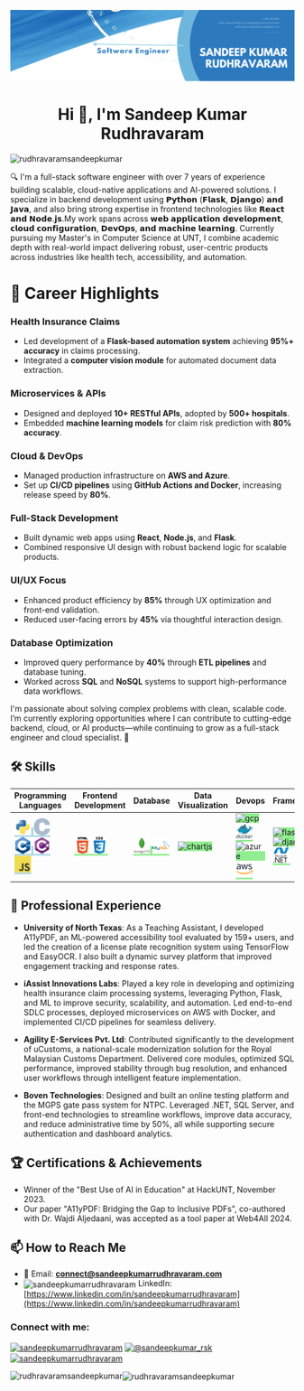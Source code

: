 ![MasterHead](https://raw.githubusercontent.com/rudhravaramsandeepkumar/images/main/Sandeepv2.png)
<!DOCTYPE html>
<html lang="en">
<head>
  <meta charset="UTF-8">
  <meta name="viewport" content="width=device-width, initial-scale=1.0">
</head>
<body>
<h1 align="center">Hi 👋, I'm Sandeep Kumar Rudhravaram</h1>
  <p align="left"> <img src="https://komarev.com/ghpvc/?username=rudhravaramsandeepkumar&label=Profile%20views&color=0e75b6&style=flat" alt="rudhravaramsandeepkumar" /> </p>
🔍 I'm a full-stack software engineer with over 7 years of experience building scalable, cloud-native applications and AI-powered solutions. I specialize in backend development using 𝗣𝘆𝘁𝗵𝗼𝗻 (𝗙𝗹𝗮𝘀𝗸, 𝗗𝗷𝗮𝗻𝗴𝗼) 𝗮𝗻𝗱 𝗝𝗮𝘃𝗮, and also bring strong expertise in frontend technologies like 𝗥𝗲𝗮𝗰𝘁 𝗮𝗻𝗱 𝗡𝗼𝗱𝗲.𝗷𝘀.My work spans across 𝘄𝗲𝗯 𝗮𝗽𝗽𝗹𝗶𝗰𝗮𝘁𝗶𝗼𝗻 𝗱𝗲𝘃𝗲𝗹𝗼𝗽𝗺𝗲𝗻𝘁, 𝗰𝗹𝗼𝘂𝗱 𝗰𝗼𝗻𝗳𝗶𝗴𝘂𝗿𝗮𝘁𝗶𝗼𝗻, 𝗗𝗲𝘃𝗢𝗽𝘀, 𝗮𝗻𝗱 𝗺𝗮𝗰𝗵𝗶𝗻𝗲 𝗹𝗲𝗮𝗿𝗻𝗶𝗻𝗴. Currently pursuing my Master's in Computer Science at UNT, I combine academic depth with real-world impact delivering robust, user-centric products across industries like health tech, accessibility, and automation.

# 💼 Career Highlights

### Health Insurance Claims  
- Led development of a **Flask-based automation system** achieving **95%+ accuracy** in claims processing.  
- Integrated a **computer vision module** for automated document data extraction.

### Microservices & APIs  
- Designed and deployed **10+ RESTful APIs**, adopted by **500+ hospitals**.  
- Embedded **machine learning models** for claim risk prediction with **80% accuracy**.

### Cloud & DevOps  
- Managed production infrastructure on **AWS and Azure**.  
- Set up **CI/CD pipelines** using **GitHub Actions and Docker**, increasing release speed by **80%**.

### Full-Stack Development  
- Built dynamic web apps using **React**, **Node.js**, and **Flask**.  
- Combined responsive UI design with robust backend logic for scalable products.

### UI/UX Focus  
- Enhanced product efficiency by **85%** through UX optimization and front-end validation.  
- Reduced user-facing errors by **45%** via thoughtful interaction design.

### Database Optimization  
- Improved query performance by **40%** through **ETL pipelines** and database tuning.  
- Worked across **SQL** and **NoSQL** systems to support high-performance data workflows.


I'm passionate about solving complex problems with clean, scalable code. I’m currently exploring opportunities where I can contribute to cutting-edge backend, cloud, or AI products—while continuing to grow as a full-stack engineer and cloud specialist. 🚀

  ## 🛠 Skills

| Programming Languages                                                                                          | Frontend Development                                                                                                        |Database               |Data Visualization                                                                                                        |Devops                                                                                                        |FrameWork                                                                                                        |Software                                                                                                        |Git                                                                                                        |
|---------------------------------------------------------------------------------------------------------------|-----------------------------------------------------------------------------------------------------------------------------|-----------------------------------------------------------------------------------------------------------------------------|-----------------------------------------------------------------------------------------------------------------------------|-----------------------------------------------------------------------------------------------------------------------------|-----------------------------------------------------------------------------------------------------------------------------|-----------------------------------------------------------------------------------------------------------------------------|-----------------------------------------------------------------------------------------------------------------------------|
| <span style="background-color: lightblue;"><img src="https://raw.githubusercontent.com/devicons/devicon/master/icons/python/python-original.svg" width="30" height="30"> <img src="https://raw.githubusercontent.com/devicons/devicon/master/icons/c/c-original.svg" width="30" height="30"> <img src="https://raw.githubusercontent.com/devicons/devicon/master/icons/cplusplus/cplusplus-original.svg" width="30" height="30"> <img src="https://raw.githubusercontent.com/devicons/devicon/master/icons/csharp/csharp-original.svg" width="30" height="30"> <img src="https://raw.githubusercontent.com/devicons/devicon/master/icons/javascript/javascript-original.svg" width="30" height="30"></span>| <span style="background-color: lightgreen;"><img src="https://raw.githubusercontent.com/devicons/devicon/master/icons/html5/html5-original-wordmark.svg" width="30" height="30"><img src="https://raw.githubusercontent.com/devicons/devicon/master/icons/css3/css3-original-wordmark.svg" width="30" height="30"> </span>   | <span style="background-color: lightgreen;"><img src="https://raw.githubusercontent.com/devicons/devicon/master/icons/mongodb/mongodb-original-wordmark.svg" alt="mongodb" width="30" height="30"> <img src="https://raw.githubusercontent.com/devicons/devicon/master/icons/mysql/mysql-original-wordmark.svg" alt="mysql" width="30" height="30"> </span>|<span style="background-color: lightgreen;"> <img src="https://www.chartjs.org/media/logo-title.svg" alt="chartjs" width="30" height="30"> </span>|<span style="background-color: lightgreen;"> <img src="https://www.vectorlogo.zone/logos/google_cloud/google_cloud-icon.svg" alt="gcp" width="30" height="30"> <img src="https://raw.githubusercontent.com/devicons/devicon/master/icons/docker/docker-original-wordmark.svg" alt="docker" width="30" height="30"> <img src="https://www.vectorlogo.zone/logos/microsoft_azure/microsoft_azure-icon.svg" alt="azure" width="30" height="30"> <img src="https://raw.githubusercontent.com/devicons/devicon/master/icons/amazonwebservices/amazonwebservices-original-wordmark.svg" alt="aws" width="30" height="30"> </span>| <span style="background-color: lightgreen;"> <img src="https://www.vectorlogo.zone/logos/pocoo_flask/pocoo_flask-icon.svg" alt="flask" width="30" height="30"> <img src="https://cdn.worldvectorlogo.com/logos/django.svg" alt="django" width="30" height="30" > <img src="https://raw.githubusercontent.com/devicons/devicon/master/icons/dot-net/dot-net-original-wordmark.svg" alt="dotnet" width="30" height="30"> </span>|<span style="background-color: lightgreen;"> <img src="https://www.vectorlogo.zone/logos/figma/figma-icon.svg" alt="figma" width="30" height="30" > <img src="https://www.vectorlogo.zone/logos/getpostman/getpostman-icon.svg" alt="postman" width="30" height="30" > </span>|<span style="background-color: lightgreen;"> <img src="https://www.vectorlogo.zone/logos/git-scm/git-scm-icon.svg" alt="git" width="30" height="30"> <img src="https://raw.githubusercontent.com/devicons/devicon/master/icons/linux/linux-original.svg" alt="linux" width="30" height="30"> </span>|


## 💼 Professional Experience
- **University of North Texas**: As a Teaching Assistant, I developed A11yPDF, an ML-powered accessibility tool evaluated by 159+ users, and led the creation of a license plate recognition system using TensorFlow and EasyOCR. I also built a dynamic survey platform that improved engagement tracking and response rates.

- **iAssist Innovations Labs**: Played a key role in developing and optimizing health insurance claim processing systems, leveraging Python, Flask, and ML to improve security, scalability, and automation. Led end-to-end SDLC processes, deployed microservices on AWS with Docker, and implemented CI/CD pipelines for seamless delivery.

- **Agility E-Services Pvt. Ltd**: Contributed significantly to the development of uCustoms, a national-scale modernization solution for the Royal Malaysian Customs Department. Delivered core modules, optimized SQL performance, improved stability through bug resolution, and enhanced user workflows through intelligent feature implementation.

- **Boven Technologies**: Designed and built an online testing platform and the MGPS gate pass system for NTPC. Leveraged .NET, SQL Server, and front-end technologies to streamline workflows, improve data accuracy, and reduce administrative time by 50%, all while supporting secure authentication and dashboard analytics.

## 🏆 Certifications & Achievements
- Winner of the "Best Use of AI in Education" at HackUNT, November 2023.
- Our paper "A11yPDF: Bridging the Gap to Inclusive PDFs", co-authored with Dr. Wajdi Aljedaani, was accepted as a tool paper at
Web4All 2024.

## 📫 How to Reach Me
- 📄 Email: **connect@sandeepkumarrudhravaram.com**
- <img align="center" src="https://raw.githubusercontent.com/rahuldkjain/github-profile-readme-generator/master/src/images/icons/Social/linked-in-alt.svg" alt="sandeepkumarrudhravaram" height="15" width="25" />  LinkedIn: [https://www.linkedin.com/in/sandeepkumarrudhravaram](https://www.linkedin.com/in/sandeepkumarrudhravaram)

<h3 align="left">Connect with me:</h3>
<p align="left">
<a href="https://linkedin.com/in/sandeepkumarrudhravaram" target="blank"><img align="center" src="https://raw.githubusercontent.com/rahuldkjain/github-profile-readme-generator/master/src/images/icons/Social/linked-in-alt.svg" alt="sandeepkumarrudhravaram" height="30" width="40" /></a>
<a href="https://www.hackerearth.com/@sandeepkumar_rsk" target="blank"><img align="center" src="https://raw.githubusercontent.com/rahuldkjain/github-profile-readme-generator/master/src/images/icons/Social/hackerearth.svg" alt="@sandeepkumar_rsk" height="30" width="40" /></a>
<a href="https://discord.gg/sandeepkumarrudhravaram" target="blank"><img align="center" src="https://raw.githubusercontent.com/rahuldkjain/github-profile-readme-generator/master/src/images/icons/Social/discord.svg" alt="sandeepkumarrudhravaram" height="30" width="40" /></a>
</p>

<p><img align="left" src="https://github-readme-stats.vercel.app/api/top-langs?username=rudhravaramsandeepkumar&show_icons=true&locale=en&layout=compact" alt="rudhravaramsandeepkumar" /></p>

<p><img align="center" src="https://github-readme-streak-stats.herokuapp.com/?user=rudhravaramsandeepkumar&" alt="rudhravaramsandeepkumar" /></p>
</body>
</html>
